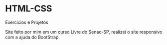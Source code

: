 # HTML-CSS
Exercícios e Projetos

Site feito por mim em um curso Livre do Senac-SP, realizei o site responsivo com a ajuda do BootStrap.

